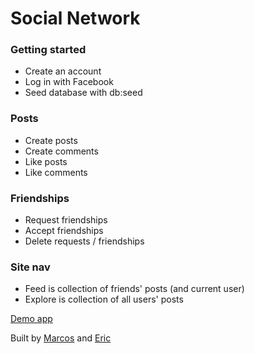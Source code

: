 # Social Network

### Getting started
- Create an account
- Log in with Facebook
- Seed database with db:seed

### Posts
- Create posts
- Create comments
- Like posts
- Like comments

### Friendships
- Request friendships
- Accept friendships
- Delete requests / friendships


### Site nav
- Feed is collection of friends' posts (and current user)
- Explore is collection of all users' posts


[Demo app](https://pure-castle-56071.herokuapp.com/)

Built by [Marcos](https://github.com/DevMFernandes) and [Eric](https://github.com/eri-b/)
